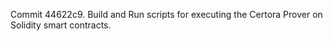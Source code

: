 Commit 44622c9.                    Build and Run scripts for executing the Certora Prover on Solidity smart contracts.